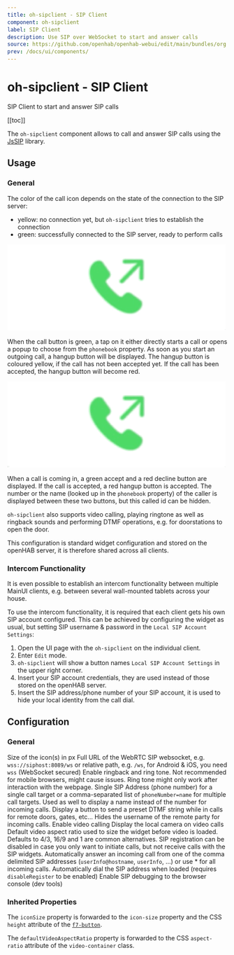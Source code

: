 ```yaml
---
title: oh-sipclient - SIP Client
component: oh-sipclient
label: SIP Client
description: Use SIP over WebSocket to start and answer calls
source: https://github.com/openhab/openhab-webui/edit/main/bundles/org.openhab.ui/doc/components/oh-sipclient.md
prev: /docs/ui/components/
---
```


# oh-sipclient - SIP Client

<!-- Put a screenshot here if relevant:
![](./images/oh-sipclient/header.jpg)
-->

<!-- GENERATED componentDescription -->
SIP Client to start and answer SIP calls
<!-- GENERATED /componentDescription -->

[[toc]]

The `oh-sipclient` component allows to call and answer SIP calls using the [JsSIP](https://jssip.net) library.

## Usage

### General

The color of the call icon depends on the state of the connection to the SIP server:
- yellow: no connection yet, but `oh-sipclient` tries to establish the connection 
- green: successfully connected to the SIP server, ready to perform calls

![](./images/oh-sipclient/outgoing.gif)

When the call button is green, a tap on it either directly starts a call or opens a popup to choose from the `phonebook` property.
As soon as you start an outgoing call, a hangup button will be displayed.
The hangup button is coloured yellow, if the call has not been accepted yet.
If the call has been accepted, the hangup button will become red.

![](./images/oh-sipclient/incoming.gif)

When a call is coming in, a green accept and a red decline button are displayed.
If the call is accepted, a red hangup button is accepted.
The number or the name (looked up in the `phonebook` property) of the caller is displayed between these two buttons, but this called id can be hidden.

`oh-sipclient` also supports video calling, playing ringtone as well as ringback sounds and performing DTMF operations, e.g. for doorstations to open the door.

This configuration is standard widget configuration and stored on the openHAB server, it is therefore shared across all clients.

### Intercom Functionality

It is even possible to establish an intercom functionality between multiple MainUI clients, e.g. between several wall-mounted tablets across your house.

To use the intercom functionality, it is required that each client gets his own SIP account configured.
This can be achieved by configuring the widget as usual, but setting SIP username & password in the `Local SIP Account Settings`:

1. Open the UI page with the `oh-sipclient` on the individual client.
1. Enter `Edit` mode.
1. `oh-sipclient` will show a button names `Local SIP Account Settings` in the upper right corner.
1. Insert your SIP account credentials, they are used instead of those stored on the openHAB server.
1. Insert the SIP address/phone number of your SIP account, it is used to hide your local identity from the call dial.

## Configuration

<!-- DO NOT REMOVE the following comments -->
<!-- GENERATED props -->
### General
<div class="props">
<PropGroup label="General">
<PropBlock type="INTEGER" name="iconSize" label="Icon Size">
  <PropDescription>
    Size of the icon(s) in px
  </PropDescription>
</PropBlock>
<PropBlock type="TEXT" name="websocketUrl" label="Websocket URL" required="true">
  <PropDescription>
    Full URL of the WebRTC SIP websocket, e.g. <code>wss://siphost:8089/ws</code> or relative path, e.g. <code>/ws</code>, for Android & iOS, you need <code>wss</code> (WebSocket secured)
  </PropDescription>
</PropBlock>
<PropBlock type="TEXT" name="domain" label="SIP Domain" required="true">
</PropBlock>
<PropBlock type="TEXT" name="username" label="SIP Username">
</PropBlock>
<PropBlock type="TEXT" name="password" label="SIP Password">
</PropBlock>
<PropBlock type="BOOLEAN" name="enableTones" label="Enable tones">
  <PropDescription>
    Enable ringback and ring tone. Not recommended for mobile browsers, might cause issues. Ring tone might only work after interaction with the webpage.
  </PropDescription>
</PropBlock>
<PropBlock type="TEXT" name="phonebook" label="Phonebook" required="true">
  <PropDescription>
    Single SIP Address (phone number) for a single call target or a comma-separated list of <code>phoneNumber=name</code> for multiple call targets. Used as well to display a name instead of the number for incoming calls.
  </PropDescription>
</PropBlock>
<PropBlock type="TEXT" name="dtmfString" label="DTMF String">
  <PropDescription>
    Display a button to send a preset DTMF string while in calls for remote doors, gates, etc...
  </PropDescription>
</PropBlock>
<PropBlock type="BOOLEAN" name="hideCallerId" label="Hide caller id">
  <PropDescription>
    Hides the username of the remote party for incoming calls.
  </PropDescription>
</PropBlock>
<PropBlock type="BOOLEAN" name="enableVideo" label="Enable Video">
  <PropDescription>
    Enable video calling
  </PropDescription>
</PropBlock>
<PropBlock type="BOOLEAN" name="enableLocalVideo" label="Enable Local Video View">
  <PropDescription>
    Display the local camera on video calls
  </PropDescription>
</PropBlock>
<PropBlock type="TEXT" name="defaultVideoAspectRatio" label="Default Aspect Ratio">
  <PropDescription>
    Default video aspect ratio used to size the widget before video is loaded. Defaults to 4/3, 16/9 and 1 are common alternatives.
  </PropDescription>
</PropBlock>
<PropBlock type="BOOLEAN" name="disableRegister" label="Disable REGISTER">
  <PropDescription>
    SIP registration can be disabled in case you only want to initiate calls, but not receive calls with the SIP widgets.
  </PropDescription>
</PropBlock>
<PropBlock type="TEXT" name="autoAnswer" label="Auto Answer">
  <PropDescription>
    Automatically answer an incoming call from one of the comma delimited SIP addresses (<code>userInfo@hostname</code>, <code>userInfo</code>, ...) or use * for all incoming calls.
  </PropDescription>
</PropBlock>
<PropBlock type="TEXT" name="autoDial" label="Auto Dial">
  <PropDescription>
    Automatically dial the SIP address when loaded (requires <code>disableRegister</code> to be enabled)
  </PropDescription>
</PropBlock>
<PropBlock type="BOOLEAN" name="enableSIPDebug" label="Enable SIP Debug">
  <PropDescription>
    Enable SIP debugging to the browser console (dev tools)
  </PropDescription>
</PropBlock>
</PropGroup>
</div>


<!-- GENERATED /props -->

<!-- If applicable describe how properties are forwarded to a underlying component from Framework7, ECharts, etc.: -->
### Inherited Properties

The `iconSize` property is forwarded to the `icon-size` property and the CSS `height` attribute of the [`f7-button`](https://framework7.io/vue/button).

The `defaultVideoAspectRatio` property is forwarded to the CSS `aspect-ratio` attribute of the `video-container` class.

<!-- If applicable describe the slots recognized by the component and what they represent:
### Slots

#### `default`

The contents of the oh-sipclient.

-->

<!-- Add as many examples as desired - put the YAML in a details container when it becomes too long (~150/200+ lines):
## Examples

### Example 1

![](./images/oh-sipclient/example1.jpg)

```yaml
component: oh-sipclient
config:
  prop1: value1
  prop2: value2
```

### Example 2

![](./images/oh-sipclient/example2.jpg)

::: details YAML
```yaml
component: oh-sipclient
config:
  prop1: value1
  prop2: value2
slots
```
:::

-->

<!-- Try to clean up URLs to the forum (https://community.openhab.org/t/<threadID>[/<postID>] should suffice)
## Community Resources

- [Community Post 1](https://community.openhab.org/t/12345)
- [Community Post 2](https://community.openhab.org/t/23456)
-->
